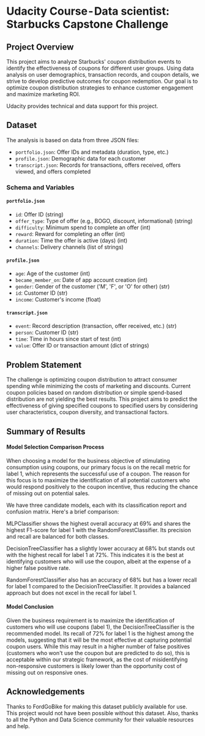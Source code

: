 # Udacity Course - Data scientist: Starbucks Capstone Challenge

## Project Overview

This project aims to analyze Starbucks' coupon distribution events to identify the effectiveness of coupons for different user groups. Using data analysis on user demographics, transaction records, and coupon details, we strive to develop predictive outcomes for coupon redemption. Our goal is to optimize coupon distribution strategies to enhance customer engagement and maximize marketing ROI.

Udacity provides technical and data support for this project.

## Dataset

The analysis is based on data from three JSON files:

- `portfolio.json`: Offer IDs and metadata (duration, type, etc.)
- `profile.json`: Demographic data for each customer
- `transcript.json`: Records for transactions, offers received, offers viewed, and offers completed

### Schema and Variables

#### `portfolio.json`

- `id`: Offer ID (string)
- `offer_type`: Type of offer (e.g., BOGO, discount, informational) (string)
- `difficulty`: Minimum spend to complete an offer (int)
- `reward`: Reward for completing an offer (int)
- `duration`: Time the offer is active (days) (int)
- `channels`: Delivery channels (list of strings)

#### `profile.json`

- `age`: Age of the customer (int)
- `became_member_on`: Date of app account creation (int)
- `gender`: Gender of the customer ('M', 'F', or 'O' for other) (str)
- `id`: Customer ID (str)
- `income`: Customer's income (float)

#### `transcript.json`

- `event`: Record description (transaction, offer received, etc.) (str)
- `person`: Customer ID (str)
- `time`: Time in hours since start of test (int)
- `value`: Offer ID or transaction amount (dict of strings)

## Problem Statement

The challenge is optimizing coupon distribution to attract consumer spending while minimizing the costs of marketing and discounts. Current coupon policies based on random distribution or simple spend-based distribution are not yielding the best results. This project aims to predict the effectiveness of giving specified coupons to specified users by considering user characteristics, coupon diversity, and transactional factors.

## Summary of Results

#### Model Selection Comparison Process

When choosing a model for the business objective of stimulating consumption using coupons, our primary focus is on the recall metric for label 1, which represents the successful use of a coupon. The reason for this focus is to maximize the identification of all potential customers who would respond positively to the coupon incentive, thus reducing the chance of missing out on potential sales.

We have three candidate models, each with its classification report and confusion matrix. Here's a brief comparison:

MLPClassifier shows the highest overall accuracy at 69% and shares the highest F1-score for label 1 with the RandomForestClassifier. Its precision and recall are balanced for both classes.

DecisionTreeClassifier has a slightly lower accuracy at 68% but stands out with the highest recall for label 1 at 72%. This indicates it is the best at identifying customers who will use the coupon, albeit at the expense of a higher false positive rate.

RandomForestClassifier also has an accuracy of 68% but has a lower recall for label 1 compared to the DecisionTreeClassifier. It provides a balanced approach but does not excel in the recall for label 1.

#### Model Conclusion

Given the business requirement is to maximize the identification of customers who will use coupons (label 1), the DecisionTreeClassifier is the recommended model. Its recall of 72% for label 1 is the highest among the models, suggesting that it will be the most effective at capturing potential coupon users. While this may result in a higher number of false positives (customers who won't use the coupon but are predicted to do so), this is acceptable within our strategic framework, as the cost of misidentifying non-responsive customers is likely lower than the opportunity cost of missing out on responsive ones.

## Acknowledgements

Thanks to FordGoBike for making this dataset publicly available for use. This project would not have been possible without this dataset. Also, thanks to all the Python and Data Science community for their valuable resources and help.